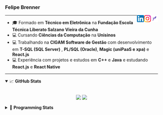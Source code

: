 <h3>Felipe Brenner</h3>

<a href="https://app.rocketseat.com.br/me/felipe-de-oliveira-brenner-conta-ignite" target="_blank" rel="nofollow"><img align="right" width="23rem" src="./assets/rocketseat.png" alt="Rocketseat: @felipe-de-oliveira-brenner-conta-ignite"/></a>
<a href="https://www.instagram.com/felipeobrenner/" target="_blank" rel="nofollow"><img align="right" width="23rem" src="./assets/instagram.png" alt="Instagram: @felipeobrenner"/></a>
<a href="https://www.linkedin.com/in/felipe-de-oliveira-brenner/" target="_blank" rel="nofollow"><img align="right" width="23rem" src="./assets/linkedin.png" alt="LinkedIn: @felipe-de-oliveira-brenner"/></a>

---

- 🎓 Formado em **Técnico em Eletrônica** na **Fundação Escola Técnica Liberato Salzano Vieira da Cunha**
- 💻 Cursando **Ciências da Computação** na **Unisinos**
- 💻 Trabalhando na **CIGAM Software de Gestão** com desenvolvimento em **T-SQL (SQL Server)** , **PL/SQL (Oracle)**, **Magic (uniPaaS e xpa)** e **React.js**
- 💻 Experiência com projetos e estudos em **C++** e **Java** e estudando **React.js** e **React Native**

---

<details open>
  <summary>📈 <b>GitHub Stats</b></summary>
  <br>
  <p align="center">
  <img src="https://github-readme-stats.vercel.app/api?username=felipebrenner&show_icons=true&theme=dark"/>
  <img src="https://github-readme-stats.vercel.app/api/top-langs/?username=felipebrenner&layout=compact&theme=dark">
  </p>

</details>

<details>
  <summary>🤖 <b>Programming Stats</b></summary>
  <br/>

  <!--START_SECTION:waka-->
**🐱 My GitHub Data** 

> 🏆 524 Contributions in the Year 2021
 > 
> 📦 129.4 kB Used in GitHub's Storage 
 > 
> 🚫 Not Opted to Hire
 > 
> 📜 22 Public Repositories 
 > 
> 🔑 0 Private Repositories  
 > 
**I'm a Night 🦉** 

```text
🌞 Morning    43 commits     ██░░░░░░░░░░░░░░░░░░░░░░░   8.5% 
🌆 Daytime    128 commits    ██████░░░░░░░░░░░░░░░░░░░   25.3% 
🌃 Evening    312 commits    ███████████████░░░░░░░░░░   61.66% 
🌙 Night      23 commits     █░░░░░░░░░░░░░░░░░░░░░░░░   4.55%

```
📅 **I'm Most Productive on Sunday** 

```text
Monday       77 commits     ███░░░░░░░░░░░░░░░░░░░░░░   15.22% 
Tuesday      109 commits    █████░░░░░░░░░░░░░░░░░░░░   21.54% 
Wednesday    55 commits     ██░░░░░░░░░░░░░░░░░░░░░░░   10.87% 
Thursday     52 commits     ██░░░░░░░░░░░░░░░░░░░░░░░   10.28% 
Friday       27 commits     █░░░░░░░░░░░░░░░░░░░░░░░░   5.34% 
Saturday     65 commits     ███░░░░░░░░░░░░░░░░░░░░░░   12.85% 
Sunday       121 commits    ██████░░░░░░░░░░░░░░░░░░░   23.91%

```


📊 **This Week I Spent My Time On** 

```text
💬 Programming Languages: 
TypeScript               4 hrs 19 mins       ███████░░░░░░░░░░░░░░░░░░   30.76% 
JSX                      3 hrs 55 mins       ███████░░░░░░░░░░░░░░░░░░   27.9% 
JavaScript               2 hrs 41 mins       ████░░░░░░░░░░░░░░░░░░░░░   19.1% 
JSON                     1 hr 17 mins        ██░░░░░░░░░░░░░░░░░░░░░░░   9.15% 
Markdown                 1 hr 12 mins        ██░░░░░░░░░░░░░░░░░░░░░░░   8.59%

🔥 Editors: 
VS Code                  14 hrs 3 mins       █████████████████████████   100.0%

🐱‍💻 Projects: 
ignite-react-native      7 hrs 29 mins       █████████████░░░░░░░░░░░░   53.26% 
www_CGFrontEnd           4 hrs 50 mins       ████████░░░░░░░░░░░░░░░░░   34.51% 
www_CGFrontTemplate      40 mins             █░░░░░░░░░░░░░░░░░░░░░░░░   4.79% 
tarefa-python-altura-onda28 mins             ░░░░░░░░░░░░░░░░░░░░░░░░░   3.42% 
myskills                 19 mins             ░░░░░░░░░░░░░░░░░░░░░░░░░   2.33%

💻 Operating System: 
Linux                    13 hrs 56 mins      ████████████████████████░   99.18% 
Windows                  6 mins              ░░░░░░░░░░░░░░░░░░░░░░░░░   0.82%

```

**I Mostly Code in TypeScript** 

```text
TypeScript               9 repos             ██████████░░░░░░░░░░░░░░░   42.86% 
Java                     3 repos             ███░░░░░░░░░░░░░░░░░░░░░░   14.29% 
CSS                      2 repos             ██░░░░░░░░░░░░░░░░░░░░░░░   9.52% 
JavaScript               2 repos             ██░░░░░░░░░░░░░░░░░░░░░░░   9.52% 
Assembly                 1 repo              █░░░░░░░░░░░░░░░░░░░░░░░░   4.76%

```



 Last Updated on 13/12/2021
<!--END_SECTION:waka-->
</details>
